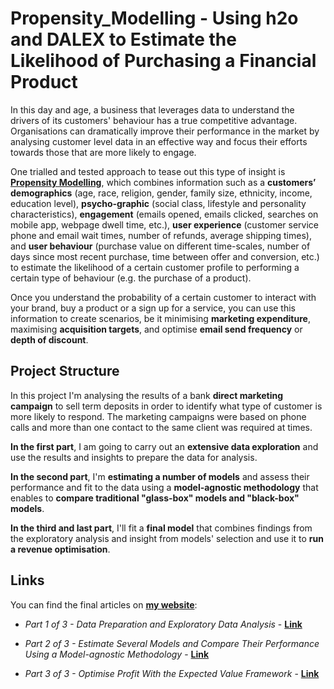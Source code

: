 # Propensity_Modelling - Using h2o and DALEX to Estimate the Likelihood of Purchasing a Financial Product

In this day and age, a business that leverages data to understand the drivers of its customers' behaviour has a true competitive advantage. Organisations can dramatically improve their performance in the market by analysing customer level data in an effective way and focus their efforts towards those that are more likely to engage. 

One trialled and tested approach to tease out this type of insight is [__Propensity Modelling__](https://en.wikipedia.org/wiki/Predictive_modelling), which combines information such as a __customers’ demographics__ (age, race, religion, gender, family size, ethnicity, income, education level), __psycho-graphic__ (social class, lifestyle and personality characteristics), __engagement__ (emails opened, emails clicked, searches on mobile app, webpage dwell time, etc.), __user experience__ (customer service phone and email wait times, number of refunds, average shipping times), and __user behaviour__ (purchase value on different time-scales, number of days since most recent purchase, time between offer and conversion, etc.) to estimate the likelihood of a certain customer profile to performing a certain type of behaviour (e.g. the purchase of a product).

Once you understand the probability of a certain customer to interact with your brand, buy a product or a sign up for a service, you can use this information to create scenarios, be it minimising __marketing expenditure__, maximising __acquisition targets__, and optimise __email send frequency__ or __depth of discount__.

## Project Structure

In this project I'm analysing the results of a bank __direct marketing campaign__ to sell term deposits in order to identify what type of customer is more likely to respond. The marketing campaigns were based on phone calls and more than one contact to the same client was required at times. 

__In the first part__, I am going to carry out an __extensive data exploration__ and use the results and insights to prepare the data for analysis. 

__In the second part__, I'm __estimating a number of models__ and assess their performance and fit to the data using a __model-agnostic methodology__ that enables to __compare traditional "glass-box" models and "black-box" models__. 

__In the third and last part__, I'll fit a __final model__ that combines findings from the exploratory analysis and insight from models' selection and use it to __run a revenue optimisation__. 

## Links

You can find the final articles on [__my website__](https://diegousai.io/):

* _Part 1 of 3 - Data Preparation and Exploratory Data Analysis_ - [__Link__](https://diegousai.io/2020/02/propensity-modelling-1-of-3/)

* _Part 2 of 3 - Estimate Several Models and Compare Their Performance Using a Model-agnostic Methodology_ - [__Link__](https://diegousai.io/2020/03/propensity-modelling-2-of-3/)

* _Part 3 of 3 - Optimise Profit With the Expected Value Framework_ - [__Link__](https://diegousai.io/2020/04/propensity-modelling-3-of-3/)



